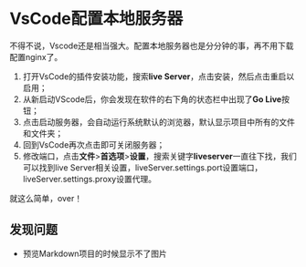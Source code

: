 # VsCode配置本地服务器

不得不说，Vscode还是相当强大。配置本地服务器也是分分钟的事，再不用下载配置nginx了。

1. 打开VsCode的插件安装功能，搜索**live Server**，点击安装，然后点击重启以启用；
2. 从新启动VScode后，你会发现在软件的右下角的状态栏中出现了**Go Live**按钮；
3. 点击启动服务器，会自动运行系统默认的浏览器，默认显示项目中所有的文件和文件夹；
4. 回到VsCode再次点击即可关闭服务器；
5. 修改端口，点击**文件**>**首选项**>**设置**，搜索关键字**liveserver**一直往下找，我们可以找到live Server相关设置，liveServer.settings.port设置端口，liveServer.settings.proxy设置代理。
   
就这么简单，over！

## 发现问题

- 预览Markdown项目的时候显示不了图片